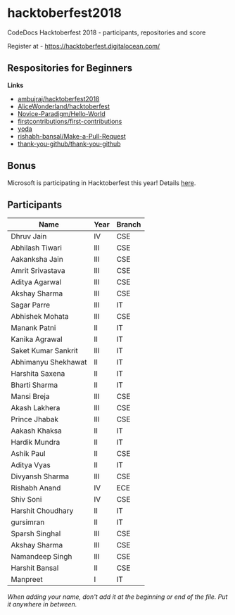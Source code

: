 # hacktoberfest2018

CodeDocs Hacktoberfest 2018 - participants, repositories and score

Register at - https://hacktoberfest.digitalocean.com/

## Respositories for Beginners

**Links**

* [ambujraj/hacktoberfest2018](https://github.com/ambujraj/hacktoberfest2018)
* [AliceWonderland/hacktoberfest](https://github.com/AliceWonderland/hacktoberfest)
* [Novice-Paradigm/Hello-World](https://github.com/Novice-Paradigm/Hello-World) 
* [firstcontributions/first-contributions](https://github.com/firstcontributions/first-contributions)
* [yoda](https://github.com/yoda-pa/yoda)
* [rishabh-bansal/Make-a-Pull-Request](https://github.com/rishabh-bansal/Make-a-Pull-Request)
* [thank-you-github/thank-you-github](https://github.com/thank-you-github/thank-you-github)
 
## Bonus
Microsoft is participating in Hacktoberfest this year! Details [here](https://open.microsoft.com/2018/09/18/hacktoberfest-2018-microsoft/).

## Participants

| Name | Year | Branch |
| --- | --- | --- |
| Dhruv Jain | IV | CSE |
| Abhilash Tiwari | III | CSE |
| Aakanksha Jain | III | CSE |
| Amrit Srivastava | III | CSE |
| Aditya Agarwal | III | CSE |
| Akshay Sharma | III | CSE |
| Sagar Parre | III | IT |
| Abhishek Mohata | III | CSE |
| Manank Patni | II | IT |
| Kanika Agrawal | II | IT |
| Saket Kumar Sankrit | III | IT |
| Abhimanyu Shekhawat | II | IT |
| Harshita Saxena | II | IT |
| Bharti Sharma | II | IT |
| Mansi Breja | III | CSE |
| Akash Lakhera | III | CSE |
| Prince Jhabak | III | CSE |
| Aakash Khaksa | II | IT |
| Hardik Mundra | II | IT |
| Ashik Paul | II | CSE |
| Aditya Vyas | II | IT |
| Divyansh Sharma | III | CSE |
| Rishabh Anand | IV | ECE | 
| Shiv Soni | IV | CSE |
| Harshit Choudhary | II | IT |
| gursimran | II | IT |
| Sparsh Singhal | III | CSE |
| Akshay Sharma | III | CSE |
| Namandeep Singh | III | CSE |
| Harshit Bansal | II | CSE |
| Manpreet | I | IT |

*When adding your name, don't add it at the beginning or end of the file. Put it anywhere in between.*

